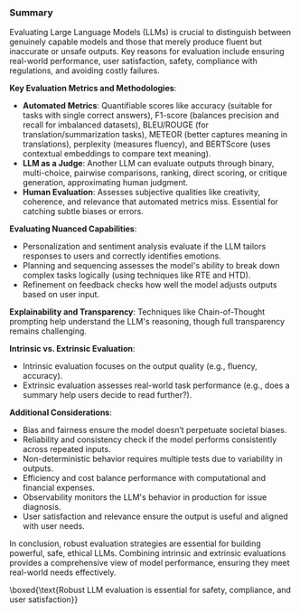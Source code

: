 ### Summary

Evaluating Large Language Models (LLMs) is crucial to distinguish between genuinely capable models and those that merely produce fluent but inaccurate or unsafe outputs. Key reasons for evaluation include ensuring real-world performance, user satisfaction, safety, compliance with regulations, and avoiding costly failures.

**Key Evaluation Metrics and Methodologies**:
- **Automated Metrics**: Quantifiable scores like accuracy (suitable for tasks with single correct answers), F1-score (balances precision and recall for imbalanced datasets), BLEU/ROUGE (for translation/summarization tasks), METEOR (better captures meaning in translations), perplexity (measures fluency), and BERTScore (uses contextual embeddings to compare text meaning).
- **LLM as a Judge**: Another LLM can evaluate outputs through binary, multi-choice, pairwise comparisons, ranking, direct scoring, or critique generation, approximating human judgment.
- **Human Evaluation**: Assesses subjective qualities like creativity, coherence, and relevance that automated metrics miss. Essential for catching subtle biases or errors.

**Evaluating Nuanced Capabilities**:
- Personalization and sentiment analysis evaluate if the LLM tailors responses to users and correctly identifies emotions.
- Planning and sequencing assesses the model's ability to break down complex tasks logically (using techniques like RTE and HTD).
- Refinement on feedback checks how well the model adjusts outputs based on user input.

**Explainability and Transparency**:
Techniques like Chain-of-Thought prompting help understand the LLM's reasoning, though full transparency remains challenging.

**Intrinsic vs. Extrinsic Evaluation**:
- Intrinsic evaluation focuses on the output quality (e.g., fluency, accuracy).
- Extrinsic evaluation assesses real-world task performance (e.g., does a summary help users decide to read further?).

**Additional Considerations**:
- Bias and fairness ensure the model doesn’t perpetuate societal biases.
- Reliability and consistency check if the model performs consistently across repeated inputs.
- Non-deterministic behavior requires multiple tests due to variability in outputs.
- Efficiency and cost balance performance with computational and financial expenses.
- Observability monitors the LLM's behavior in production for issue diagnosis.
- User satisfaction and relevance ensure the output is useful and aligned with user needs.

In conclusion, robust evaluation strategies are essential for building powerful, safe, ethical LLMs. Combining intrinsic and extrinsic evaluations provides a comprehensive view of model performance, ensuring they meet real-world needs effectively.

\boxed{\text{Robust LLM evaluation is essential for safety, compliance, and user satisfaction}}
